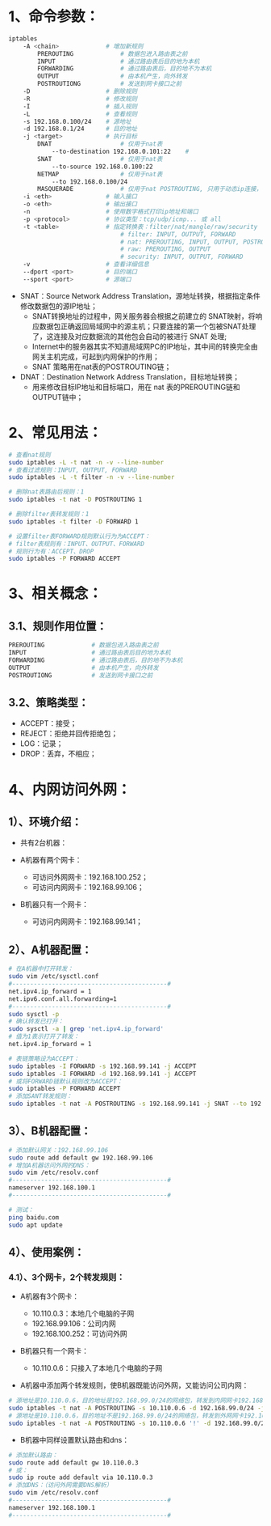 # 1、命令参数：

```bash
iptables
    -A <chain>             # 增加新规则
        PREROUTING             # 数据包进入路由表之前
        INPUT                  # 通过路由表后目的地为本机
        FORWARDING             # 通过路由表后，目的地不为本机
        OUTPUT                 # 由本机产生，向外转发
        POSTROUTIONG           # 发送到网卡接口之前
    -D                     # 删除规则
    -R                     # 修改规则
    -I                     # 插入规则
    -L                     # 查看规则
    -s 192.168.0.100/24    # 源地址
    -d 192.168.0.1/24      # 目的地址
    -j <target>            # 执行目标
        DNAT                   # 仅用于nat表
            --to-destination 192.168.0.101:22    #
        SNAT                   # 仅用于nat表
            --to-source 192.168.0.100:22
        NETMAP                 # 仅用于nat表
            --to 192.168.0.100/24
        MASQUERADE             # 仅用于nat POSTROUTING, 只用于动态ip连接，静态ip连接使用SNAT
    -i <eth>               # 输入接口
    -o <eth>               # 输出接口
    -n                     # 使用数字格式打印ip地址和端口
    -p <protocol>          # 协议类型：tcp/udp/icmp... 或 all
    -t <table>             # 指定转换表：filter/nat/mangle/raw/security
                               # filter: INPUT, OUTPUT, FORWARD
                               # nat: PREROUTING, INPUT, OUTPUT, POSTROUTING
                               # raw: PREROUTING, OUTPUT
                               # security: INPUT, OUTPUT, FORWARD
    -v                     # 查看详细信息
    --dport <port>         # 目的端口
    --sport <port>         # 源端口
```

- SNAT：Source Network Address Translation，源地址转换，根据指定条件修改数据包的源IP地址；
  - SNAT转换地址的过程中，网关服务器会根据之前建立的 SNAT映射，将响应数据包正确返回局域网中的源主机；只要连接的第一个包被SNAT处理了，这连接及对应数据流的其他包会自动的被进行 SNAT 处理;
  - Internet中的服务器其实不知道局域网PC的IP地址，其中间的转换完全由网关主机完成，可起到内网保护的作用；
  - SNAT 策略用在nat表的POSTROUTING链；
- DNAT：Destination Network Address Translation，目标地址转换；
  - 用来修改目标IP地址和目标端口，用在 nat 表的PREROUTING链和OUTPUT链中；

# 2、常见用法：

```bash
# 查看nat规则
sudo iptables -L -t nat -n -v --line-number
# 查看过滤规则：INPUT, OUTPUT, FORWARD
sudo iptables -L -t filter -n -v --line-number

# 删除nat表路由后规则：1
sudo iptables -t nat -D POSTROUTING 1

# 删除filter表转发规则：1
sudo iptables -t filter -D FORWARD 1

# 设置filter表FORWARD规则默认行为为ACCEPT：
# filter表规则有：INPUT、OUTPUT、FORWARD
# 规则行为有：ACCEPT、DROP
sudo iptables -P FORWARD ACCEPT
```

# 3、相关概念：

## 3.1、规则作用位置：

```bash
PREROUTING             # 数据包进入路由表之前
INPUT                  # 通过路由表后目的地为本机
FORWARDING             # 通过路由表后，目的地不为本机
OUTPUT                 # 由本机产生，向外转发
POSTROUTIONG           # 发送到网卡接口之前
```

## 3.2、策略类型：

- ACCEPT：接受；
- REJECT：拒绝并回传拒绝包；
- LOG：记录；
- DROP：丢弃，不相应；

# 4、内网访问外网：

## 1）、环境介绍：

- 共有2台机器：
- A机器有两个网卡：

  - 可访问外网网卡：192.168.100.252；
  - 可访问内网网卡：192.168.99.106；
- B机器只有一个网卡：
  - 可访问内网网卡：192.168.99.141；

## 2）、A机器配置：

```bash
# 在A机器中打开转发：
sudo vim /etc/sysctl.conf
#-------------------------------------------#
net.ipv4.ip_forward = 1
net.ipv6.conf.all.forwarding=1
#-------------------------------------------#
sudo sysctl -p
# 确认转发已打开：
sudo sysctl -a | grep 'net.ipv4.ip_forward'
# 值为1表示打开了转发：
net.ipv4.ip_forward = 1

# 表链策略设为ACCEPT：
sudo iptables -I FORWARD -s 192.168.99.141 -j ACCEPT
sudo iptables -I FORWARD -d 192.168.99.141 -j ACCEPT
# 或将FORWARD链默认规则改为ACCEPT：
sudo iptables -P FORWARD ACCEPT
# 添加SANT转发规则：
sudo iptables -t nat -A POSTROUTING -s 192.168.99.141 -j SNAT --to 192.168.100.252
```

## 3）、B机器配置：

```bash
# 添加默认网关：192.168.99.106
sudo route add default gw 192.168.99.106
# 增加A机器访问外网的DNS：
sudo vim /etc/resolv.conf
#-------------------------------------------#
nameserver 192.168.100.1
#-------------------------------------------#

# 测试：
ping baidu.com
sudo apt update
```

## 4）、使用案例：

### 4.1）、3个网卡，2个转发规则：

- A机器有3个网卡：
  - 10.110.0.3：本地几个电脑的子网
  - 192.168.99.106：公司内网
  - 192.168.100.252：可访问外网
- B机器只有一个网卡：

  - 10.110.0.6：只接入了本地几个电脑的子网
- A机器中添加两个转发规则，使B机器既能访问外网，又能访问公司内网：

```bash
# 源地址是10.110.0.6，目的地址是192.168.99.0/24的网络包，转发到内网网卡192.168.99.106
sudo iptables -t nat -A POSTROUTING -s 10.110.0.6 -d 192.168.99.0/24 -j SNAT --to 192.168.99.106
# 源地址是10.110.0.6，目的地址不是192.168.99.0/24的网络包，转发到外网网卡192.168.100.252
sudo iptables -t nat -A POSTROUTING -s 10.110.0.6 '!' -d 192.168.99.0/24 -j SNAT --to 192.168.100.252
```

- B机器中同样设置默认路由和dns：

```bash
# 添加默认路由：
sudo route add default gw 10.110.0.3
# 或：
sudo ip route add default via 10.110.0.3
# 添加DNS：（访问外网需要DNS解析）
sudo vim /etc/resolv.conf
#-------------------------------------------#
nameserver 192.168.100.1
#-------------------------------------------#
```

